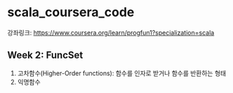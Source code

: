 # scala_coursera_code
강좌링크: https://www.coursera.org/learn/progfun1?specialization=scala

## Week 2: FuncSet
1. 고차함수(Higher-Order functions): 함수를 인자로 받거나 함수를 반환하는 형태
2. 익명함수
